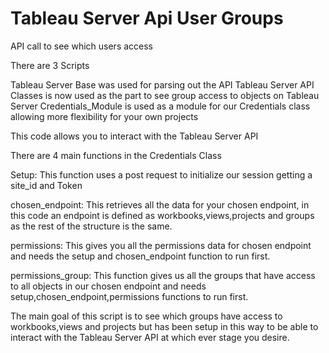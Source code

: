 # Tableau Server Api User Groups
 API call to see which users access

There are 3 Scripts 

Tableau Server Base was used for parsing out the API
Tableau Server API Classes is now used as the part to see group access to objects on Tableau Server
Credentials_Module is used as a module for our Credentials class allowing more flexibility for your own projects

This code allows you to interact with the Tableau Server API

There are 4 main functions in the Credentials Class

Setup:
This function uses a post request to initialize our session getting a site_id and Token

chosen_endpoint:
This retrieves all the data for your chosen endpoint, in this code an endpoint is defined as workbooks,views,projects and groups as the rest of the structure is the same.

permissions:
This gives you all the permissions data for chosen endpoint and needs the setup and chosen_endpoint function to run first.

permissions_group:
This function gives us all the groups that have access to all objects in our chosen endpoint and needs setup,chosen_endpoint,permissions functions to run first.

The main goal of this script is to see which groups have access to workbooks,views and projects but has been setup in this way to be able to interact with the Tableau Server API at which ever stage you desire.
